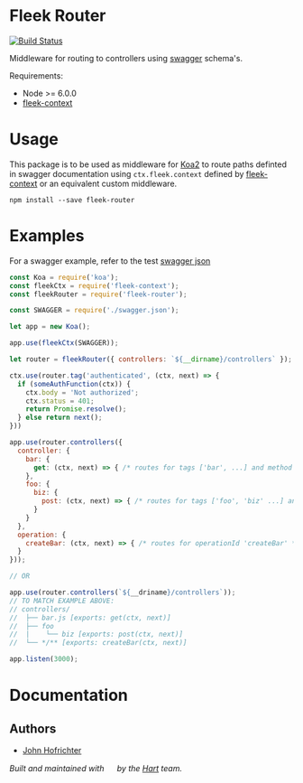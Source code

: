 # Fleek Router

[![Build Status](https://travis-ci.org/fleekjs/fleek-router.svg?branch=master)](https://travis-ci.org/fleekjs/fleek-router)

Middleware for routing to controllers using [swagger](http://swagger.io/specification/) schema's.

Requirements:
- Node >= 6.0.0
- [fleek-context](https://github.com/fleekjs/fleek-context)

# Usage

This package is to be used as middleware for [Koa2](https://github.com/koajs/koa/tree/v2.x) to route paths definted in swagger documentation using `ctx.fleek.context` defined by [fleek-context](https://github.com/fleekjs/fleek-context) or an equivalent custom middleware.

```
npm install --save fleek-router
```

# Examples

For a swagger example, refer to the test [swagger json](https://github.com/fleekjs/fleek-router/blob/master/tests/swagger.json)

```javascript
const Koa = require('koa');
const fleekCtx = require('fleek-context');
const fleekRouter = require('fleek-router');

const SWAGGER = require('./swagger.json');

let app = new Koa();

app.use(fleekCtx(SWAGGER));

let router = fleekRouter({ controllers: `${__dirname}/controllers` });

ctx.use(router.tag('authenticated', (ctx, next) => {
  if (someAuthFunction(ctx)) {
    ctx.body = 'Not authorized';
    ctx.status = 401;
    return Promise.resolve();
  } else return next();
}))

app.use(router.controllers({
  controller: {
    bar: {
      get: (ctx, next) => { /* routes for tags ['bar', ...] and method GET */ },
    },
    foo: {
      biz: {
        post: (ctx, next) => { /* routes for tags ['foo', 'biz' ...] and method POST */ }
      }
    }
  },
  operation: {
    createBar: (ctx, next) => { /* routes for operationId 'createBar' */ }
  }
}));

// OR

app.use(router.controllers(`${__driname}/controllers`));
// TO MATCH EXAMPLE ABOVE:
// controllers/
//  ├── bar.js [exports: get(ctx, next)]
//  ├── foo
//  |    └── biz [exports: post(ctx, next)]
//  └── */** [exports: createBar(ctx, next)]

app.listen(3000);
```

# Documentation

## Authors

- [John Hofrichter](https://github.com/johnhof)

_Built and maintained with [<img width="15px" src="http://hart.com/wp-content/themes/hart/img/hart_logo.svg">](http://hart.com/) by the [Hart](http://hart.com/) team._
